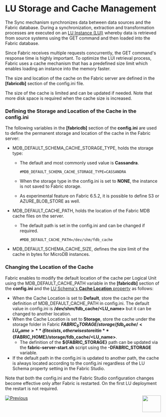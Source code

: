 # LU Storage and Cache Management

The Sync mechanism synchronizes data between data sources and the Fabric database. During a synchronization, extraction and transformation processes are executed on an [LU Instance (LUI)](/articles/01_fabric_overview/02_fabric_glossary.md#lui) whereby data is retrieved from source systems using the GET command and then loaded into the Fabric database.

Since Fabric receives multiple requests concurrently, the GET command's response time is highly important. To optimize the LUI retrieval process, Fabric uses a cache mechanism that has a predefined size limit which enables loading an instance into the memory faster.

The size and location of the cache on the Fabric server are defined in the **[fabricdb]** section of the config.ini file.

The size of the cache is limited and can be updated if needed. Note that more disk space is required when the cache size is increased.


### Defining the Storage and Location of the Cache in the config.ini

The following variables in the **[fabricdb]** section of the **config.ini** are used to define the permanent storage and location of the cache in the Fabric server:

- MDB_DEFAULT_SCHEMA_CACHE_STORAGE_TYPE, holds the storage type:
  
  - The default and most commonly used value is **Cassandra**. 
  
    ~~~
    #MDB_DEFAULT_SCHEMA_CACHE_STORAGE_TYPE=CASSANDRA
    ~~~
  
  - When the storage type in the config.ini is set to **NONE**, the instance is not saved to Fabric storage.
  
  - As experimental feature on Fabric 6.5.2, it is possible to define S3 or AZURE_BLOB_STORE as well.
  
- MDB_DEFAULT_CACHE_PATH, holds the location of the Fabric MDB cache files on the server.

  - The default path is set in the config.ini and can be changed if required.

    ~~~
    #MDB_DEFAULT_CACHE_PATH=/dev/shm/fdb_cache
    ~~~

- MDB_DEFAULT_SCHEMA_CACHE_SIZE, defines the size limit of the cache in bytes for MicroDB instances. 

### Changing the Location of the Cache 
Fabric enables to modify the default location of the cache per Logical Unit using the MDB_DEFAULT_CACHE_PATH variable in the **[fabricdb]** section of the **config.ini** and the [LU Schema's **Cache Location** property](/articles/03_logical_units/04_LU_properties.md) as follows:

* When the Cache Location is set to **Default**, store the cache per the definition of MDB_DEFAULT_CACHE_PATH in config.ini. The default value in config.ini is **/dev/shm/fdb_cache/<LU_name>** but it can be changed to another location. 
* When the Cache Location is set to **Storage**, store the cache under the storage folder in Fabric **${FABRIC_STORAGE}/storage/fdb_cache/<LU_name>** if it exists, otherwise store it in **${FABRIC_HOME}/storage/fdb_cache/<LU_name>**.
  * The definition of the **${FABRIC_STORAGE}** path can be updated via the **fabric-server-start.sh** script using the **-DFABRIC_STORAGE** variable.
* If the default path in the config.ini is updated to another path, the cache is always located according to the config.ini regardless of the LU Schema property setting in the Fabric Studio.

Note that both the config.ini and the Fabric Studio configuration changes become effective only after Fabric is restarted. On the first LU deployment the restart is not required.

 

[![Previous](/articles/images/Previous.png)](01_LU_storage_overview.md)[<img align="right" width="60" height="54" src="/articles/images/Next.png">](03_big_lu_storage.md) 



